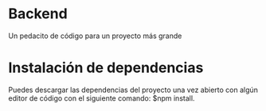 # Backend
Un pedacito de código para un proyecto más grande

# Instalación de dependencias
Puedes descargar las dependencias del proyecto una vez abierto con algún editor de código con el siguiente comando:
$npm install.
